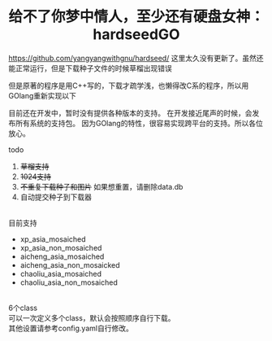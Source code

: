 <h1 align="center">给不了你梦中情人，至少还有硬盘女神：hardseedGO</h1>

https://github.com/yangyangwithgnu/hardseed/
这里太久没有更新了。虽然还能正常运行，但是下载种子文件的时候草榴出现错误

但是原著的程序是用C++写的，下载才疏学浅，也懒得改C系的程序，所以用GOlang重新实现以下

目前还在开发中，暂时没有提供各种版本的支持。
在开发接近尾声的时候，会发布所有系统的支持包。
因为GOlang的特性，很容易实现跨平台的支持。所以各位放心。
<br />

todo
<br />
1. ~~草榴支持~~
2. ~~1024支持~~
3. ~~不重复下载种子和图片~~ 如果想重置，请删除data.db
4. 自动提交种子到下载器
<br />
目前支持
<br />

- xp_asia_mosaiched
- xp_asia_non_mosaiched
- aicheng_asia_mosaiched
- aicheng_asia_non_mosaicked
- chaoliu_asia_mosaiched
- chaoliu_asia_non_mosaiched

<br />
6个class
<br />
可以一次定义多个class，默认会按照顺序自行下载。
<br />
其他设置请参考config.yaml自行修改。
<br />